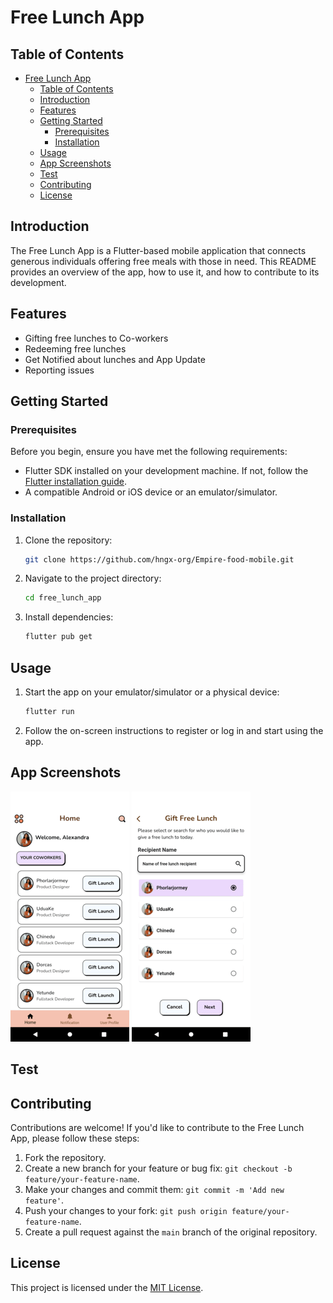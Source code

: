 # Free Lunch App

<!-- ![App Logo](app-logo.png) -->

## Table of Contents
- [Free Lunch App](#free-lunch-app)
  - [Table of Contents](#table-of-contents)
  - [Introduction](#introduction)
  - [Features](#features)
  - [Getting Started](#getting-started)
    - [Prerequisites](#prerequisites)
    - [Installation](#installation)
  - [Usage](#usage)
  - [App Screenshots](#app-screenshots)
  - [Test](#test)
  - [Contributing](#contributing)
  - [License](#license)

## Introduction

The Free Lunch App is a Flutter-based mobile application that connects generous individuals offering free meals with those in need. This README provides an overview of the app, how to use it, and how to contribute to its development.

## Features

<!-- - User registration and authentication -->
- Gifting free lunches to Co-workers
- Redeeming free lunches 
- Get Notified about lunches and App Update
- Reporting issues

## Getting Started

### Prerequisites

Before you begin, ensure you have met the following requirements:

- Flutter SDK installed on your development machine. If not, follow the [Flutter installation guide](https://flutter.dev/docs/get-started/install).
- A compatible Android or iOS device or an emulator/simulator.

### Installation

1. Clone the repository:

   ```bash
   git clone https://github.com/hngx-org/Empire-food-mobile.git
   ```

2. Navigate to the project directory:

   ```bash
   cd free_lunch_app
   ```

3. Install dependencies:

   ```bash
   flutter pub get
   ```

## Usage

1. Start the app on your emulator/simulator or a physical device:

   ```bash
   flutter run
   ```

2. Follow the on-screen instructions to register or log in and start using the app.

## App Screenshots

![Screenshot 1](/images/screenshots/Screenshot_1.png)
![Screenshot 2](/images/screenshots/Screenshot_2.png)

## Test

## Contributing

Contributions are welcome! If you'd like to contribute to the Free Lunch App, please follow these steps:

1. Fork the repository.
2. Create a new branch for your feature or bug fix: `git checkout -b feature/your-feature-name`.
3. Make your changes and commit them: `git commit -m 'Add new feature'`.
4. Push your changes to your fork: `git push origin feature/your-feature-name`.
5. Create a pull request against the `main` branch of the original repository.

## License

This project is licensed under the [MIT License](LICENSE).